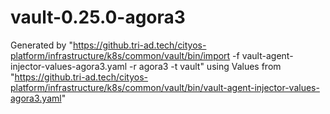 # vault-0.25.0-agora3

Generated by "https://github.tri-ad.tech/cityos-platform/infrastructure/k8s/common/vault/bin/import -f vault-agent-injector-values-agora3.yaml -r agora3 -t vault"
using Values from "https://github.tri-ad.tech/cityos-platform/infrastructure/k8s/common/vault/bin/vault-agent-injector-values-agora3.yaml"
